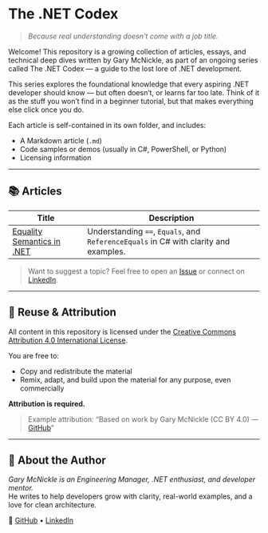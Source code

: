 # The .NET Codex

> *Because real understanding doesn’t come with a job title.*

Welcome! This repository is a growing collection of articles, essays, and technical deep dives written by Gary McNickle, as part of an ongoing series called The .NET Codex — a guide to the lost lore of .NET development.

This series explores the foundational knowledge that every aspiring .NET developer should know — but often doesn’t, or learns far too late. Think of it as the stuff you won’t find in a beginner tutorial, but that makes everything else click once you do.

Each article is self-contained in its own folder, and includes:
- A Markdown article (`.md`)
- Code samples or demos (usually in C#, PowerShell, or Python)
- Licensing information

---

## 📚 Articles

| Title | Description |
|-------|-------------|
| [Equality Semantics in .NET](https://github.com/gmcnickle/netcodex/tree/main/.NET%20Equality%20Semantics) | Understanding `==`, `Equals`, and `ReferenceEquals` in C# with clarity and examples. |

> Want to suggest a topic? Feel free to open an [Issue](https://github.com/gmcnickle/netcodex/issues) or connect on [LinkedIn](https://www.linkedin.com/in/gmcnickle/).

---

## 🔄 Reuse & Attribution

All content in this repository is licensed under the [Creative Commons Attribution 4.0 International License](https://creativecommons.org/licenses/by/4.0/).

You are free to:
- Copy and redistribute the material
- Remix, adapt, and build upon the material for any purpose, even commercially

**Attribution is required.**  
> Example attribution: “Based on work by Gary McNickle (CC BY 4.0) — [GitHub](https://github.com/gmcnickle)”

---

## 👋 About the Author

_Gary McNickle is an Engineering Manager, .NET enthusiast, and developer mentor._  
He writes to help developers grow with clarity, real-world examples, and a love for clean architecture.

📍 [GitHub](https://github.com/gmcnickle) • [LinkedIn](https://www.linkedin.com/in/gmcnickle/)
